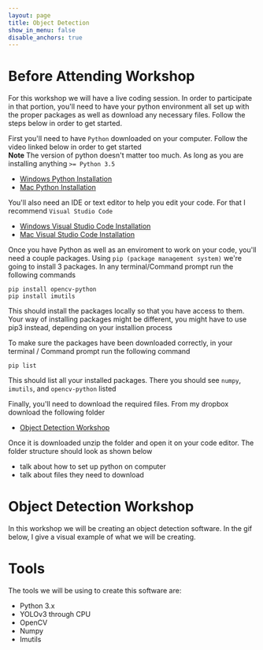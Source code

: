 ```yaml
---
layout: page
title: Object Detection
show_in_menu: false
disable_anchors: true
---
```


# Before Attending Workshop
For this workshop we will have a live coding session. In order to participate in that portion, you'll need to have your python environment all set up with the proper packages as
well as download any necessary files. Follow the steps below in order to get started.<br>

First you'll need to have ```Python``` downloaded on your computer. Follow the video linked below in order to get started<br>
**Note** The version of python doesn't matter too much. As long as you are installing anything ```>= Python 3.5```
- [Windows Python Installation](https://www.youtube.com/watch?v=UvcQlPZ8ecA&t=47s)
- [Mac Python Installation](https://www.youtube.com/watch?v=TgA4ObrowRg)

You'll also need an IDE or text editor to help you edit your code. For that I recommend ```Visual Studio Code```
- [Windows Visual Studio Code Installation](https://www.youtube.com/watch?v=MlIzFUI1QGA)
- [Mac Visual Studio Code Installation](https://www.youtube.com/watch?v=tCfbi5PF1y0)

Once you have Python as well as an enviroment to work on your code, you'll need a couple packages. Using ```pip (package management system)``` we're going to install 3 packages.
In any terminal/Command prompt run the following commands
```
pip install opencv-python
pip install imutils
```
This should install the packages locally so that you have access to them. Your way of installing packages might be different, you might have to use pip3 instead, depending on your installion process

To make sure the packages have been downloaded correctly, in your terminal / Command prompt run the following command
```
pip list
```
This should list all your installed packages. There you should see ```numpy```, ```imutils```, and ```opencv-python``` listed

Finally, you'll need to download the required files. From my dropbox download the following folder
- [Object Detection Workshop](https://www.dropbox.com/sh/dr6zc9m3rut0jwb/AAC-m8ihRpwXlMuf_WqLJASda?dl=0)

Once it is downloaded unzip the folder and open it on your code editor. The folder structure should look as shown below

- talk about how to set up python on computer
- talk about files they need to download

# Object Detection Workshop
In this workshop we will be creating an object detection software. In the gif below, I give a visual example of what we will be creating.

# Tools
The tools we will be using to create this software are:
- Python 3.x
- YOLOv3 through CPU
- OpenCV
- Numpy
- Imutils

